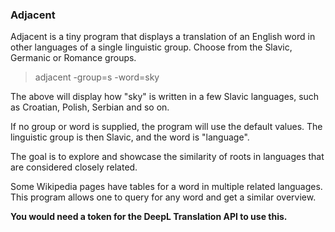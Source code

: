 ### Adjacent

Adjacent is a tiny program that displays a translation of an English word in other languages of a single linguistic group.
Choose from the Slavic, Germanic or Romance groups.

> adjacent -group=s -word=sky

The above will display how "sky" is written in a few Slavic languages, such as Croatian, Polish, Serbian and so on.

If no group or word is supplied, the program will use the default values.
The linguistic group is then Slavic, and the word is "language".

The goal is to explore and showcase the similarity of roots in languages that are considered closely related.

Some Wikipedia pages have tables for a word in multiple related languages. This program allows one to query for any word 
and get a similar overview.

**You would need a token for the DeepL Translation API to use this.**
